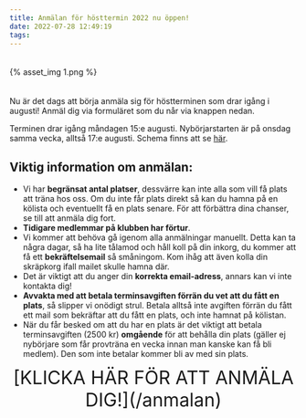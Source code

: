 ```yaml
---
title: Anmälan för hösttermin 2022 nu öppen!
date: 2022-07-28 12:49:19
tags:
---
```


<div style="padding-top: 20px; padding-bottom: 20px; width: 100%; margin: 0 auto;">
	{% asset_img 1.png %}
</div>

Nu är det dags att börja anmäla sig för höstterminen som drar igång i augusti! Anmäl dig via formuläret som du når via knappen nedan.

Terminen drar igång måndagen 15:e augusti. Nybörjarstarten är på onsdag samma vecka, alltså 17:e augusti. Schema finns att se [här](/schema).

## **Viktig information om anmälan**:
* Vi har **begränsat antal platser**, dessvärre kan inte alla som vill få plats att träna hos oss. Om du inte får plats direkt så kan du hamna på en kölista och eventuellt få en plats senare. För att förbättra dina chanser, se till att anmäla dig fort.
* **Tidigare medlemmar på klubben har förtur**.
* Vi kommer att behöva gå igenom alla anmälningar manuellt. Detta kan ta några dagar, så ha lite tålamod och håll koll på din inkorg, du kommer att få ett **bekräftelsemail** så småningom. Kom ihåg att även kolla din skräpkorg ifall mailet skulle hamna där.
* Det är viktigt att du anger din **korrekta email-adress**, annars kan vi inte kontakta dig!
* **Avvakta med att betala terminsavgiften förrän du vet att du fått en plats**, så slipper vi onödigt strul. Betala alltså inte avgiften förrän du fått ett mail som bekräftar att du fått en plats, och inte hamnat på kölistan.
* När du får besked om att du har en plats är det viktigt att betala terminsavgiften (2500 kr) **omgående** för att behålla din plats (gäller ej nybörjare som får provträna en vecka innan man kanske kan få bli medlem). Den som inte betalar kommer bli av med sin plats.

<div style="font-size: 32px; margin-bottom:20px; text-align: center;">
    [KLICKA HÄR FÖR ATT ANMÄLA DIG!](/anmalan)
</div>